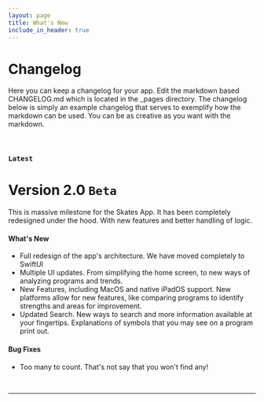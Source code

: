 ```yaml
---
layout: page
title: What's New
include_in_header: true
---
```


# Changelog
Here you can keep a changelog for your app. Edit the markdown based CHANGELOG.md which is located in the _pages directory. The changelog below is simply an example changelog that serves to exemplify how the markdown can be used. You can be as creative as you want with the markdown.

<br>

### `Latest`
# **Version 2.0** `Beta`
This is massive milestone for the Skates App. It has been completely redesigned under the hood. With new features and better handling of logic.

#### What's New
- Full redesign of the app's architecture. We have moved completely to SwiftUI
- Multiple UI updates. From simplifying the home screen, to new ways of analyzing programs and trends.
- New Features, including MacOS and native iPadOS support. New platforms allow for new features, like comparing programs to identify strengths and areas for improvement.
- Updated Search. New ways to search and more information available at your fingertips. Explanations of symbols that you may see on a program print out.

#### Bug Fixes
- Too many to count. That's not say that you won't find any!

<br>

________
<br>


<br>
